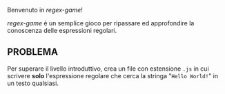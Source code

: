 Benvenuto in *regex-game*!
 
*regex-game* è un semplice gioco per ripassare ed approfondire la conoscenza delle espressioni regolari.

## PROBLEMA
Per superare il livello introduttivo, crea un file con estensione `.js` in cui
scrivere **solo** l'espressione regolare che cerca la stringa "`Hello World!`" in un testo qualsiasi.